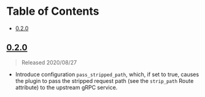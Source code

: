 # Table of Contents

- [0.2.0](#020)

##  [0.2.0]

> Released 2020/08/27

- Introduce configuration `pass_stripped_path`, which, if set to true,
causes the plugin to pass the stripped request path (see the `strip_path`
Route attribute) to the upstream gRPC service.

[0.2.0]: https://github.com/Kong/kong-plugin-acme/compare/0.1.1...0.2.0
